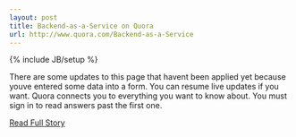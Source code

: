 ```yaml
---
layout: post
title: Backend-as-a-Service on Quora
url: http://www.quora.com/Backend-as-a-Service
---
```

{% include JB/setup %}<p>  There are some updates to this page that havent been applied yet because youve entered some data into a form.  You can resume live updates if you want.  Quora connects you to everything you want to know about.  You must sign in to read answers past the first one.<br />
<p><a href="http://www.quora.com/Backend-as-a-Service">Read Full Story</a></p>
